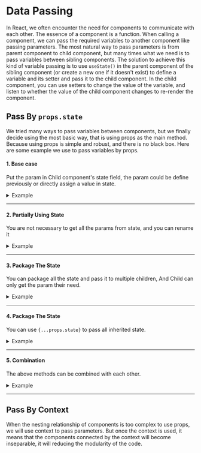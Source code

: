 # Data Passing

In React, we often encounter the need for components to communicate with each other. 
The essence of a component is a function. 
When calling a component, we can pass the required variables to another component like passing parameters. 
The most natural way to pass parameters is from parent component to child component, 
but many times what we need is to pass variables between sibling components. 
The solution to achieve this kind of variable passing is
to use `useState()` in the parent component of the sibling component 
(or create a new one if it doesn't exist) to define a variable and its setter and pass it to the child component. 
In the child component, you can use setters to change the value of the variable,
and listen to whether the value of the child component changes to re-render the component.

## Pass By `props.state`

We tried many ways to pass variables between components, 
but we finally decide using the most basic way, that is using props as the main method. 
Because using props is simple and robust, and there is no black box.
Here are some example we use to pass variables by props.

#### 1. Base case
Put the param in Child component's state field,
the param could be define previously or directly assign a value in state.

<details><summary>Example</summary>

in Parent.js

```javascript
export function Parent(props){
  const [param1, setParam1] = useState("Base example")
  return (
    <Child state={{param1, setParam1, constParam: "const param"}} >
      "Children"
    </Child>
  )
}
```

in Child.js

```javascript
export function Child(props){
  const{param1, setParam1, constParam} = props.state
  const children = props.children
  return `${children} ${param1} ${constParam}`;
}
```
</details>

----------

#### 2. Partially Using State

You are not necessary to get all the params from state, 
and you can rename it

<details><summary>Example</summary>

in Parent.js

```javascript
export function Parent(props){
  const [param1, setParam1] = useState("example 2")

  return (
    <Child state={{param1, setParam1}} />
  )
}
```

in Child.js

```javascript
export function Child(props){
  const{param1: myParam} = props.state

  return myParam;
}
```
</details>

--------

#### 3. Package The State

You can package all the state and pass it to multiple children,
And Child can only get the param their need.

<details><summary>Example</summary>

in Parent.js

```javascript
export function Parent(props){
  
  const [param1, setParam1] = useState("example 3 param1")
  const [param2, setParam2] = useState("example 3 param2")

  const state={param1, setParam1, param2, setParam2}

  return (
    <>
      <Child1 state={state} />
      <Child2 state={state} />
    </>
  )
}
```

in Child1.js

```javascript
export function Child1(props){
  const{param1, setParam1} = props.state

  return param1;
}
```

in Child2.js

```javascript
export function Child2(props){
  const{param2, setParam2} = props.state

  return param2;
}
```

</details>

--------

#### 4. Package The State

You can use `{...props.state}` to pass all inherited state.

<details><summary>Example</summary>

in GrandParent.js

```javascript
export function GrandParent(props){
  const [grandParam, setGrandParam] = useState("example 4")

  return (
    <Parent state={{grandParam, setGrandParam}} />
  )
}
```

in Parent.js

```javascript
export function Parent(props){
  return (
    <Child state={{...props.state}} />
  )
}
```

in Child.js

```javascript
export function Child(props){
  const{grandParam, setGrandParam} = props.state

  return grandParam;
}
```

</details>

--------

#### 5. Combination

The above methods can be combined with each other.

<details><summary>Example</summary>

in GrandParent.js

```javascript
export function GrandParent(props){
  const [grandParam, setGrandParam] = useState("example 5")

  return (
    <Parent state={{grandParam, setGrandParam}} />
  )
}
```

in Parent.js

```javascript
export function Parent(props){
  const [parentParam1, setParentParam1] = useState("parent param 1")
  const [parentParam2, setParentParam2] = useState("parent param 2")

  const state = {parentParam1, parentParam2}
  return (
    <Child state={{...props.state, ...state, constParam: "const param"}} />
  )
}
```

in Child.js

```javascript
export function Child(props){
  const{grandParam, parentParam1, parentParam2, constParam} = props.state

  return `${grandParam}, ${parentParam1}, ${parentParam2}, ${constParam}`;
}
```

</details>

--------

## Pass By Context

When the nesting relationship of components is too complex to use props,
we will use context to pass parameters. 
But once the context is used, 
it means that the components connected by the context will become inseparable, 
it will reducing the modularity of the code.